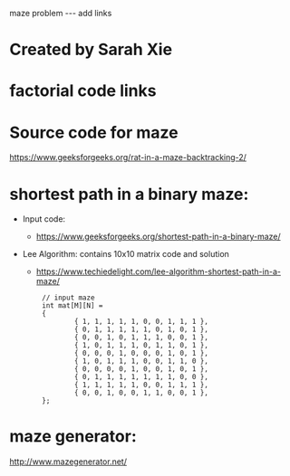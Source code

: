 maze problem --- add links

# Created by Sarah Xie

# factorial code links

# Source code for maze
https://www.geeksforgeeks.org/rat-in-a-maze-backtracking-2/

# shortest path in a binary maze:
* Input code:
  * https://www.geeksforgeeks.org/shortest-path-in-a-binary-maze/

* Lee Algorithm:  contains  10x10 matrix code and solution
  * https://www.techiedelight.com/lee-algorithm-shortest-path-in-a-maze/
```
        // input maze
        int mat[M][N] =
        {
                { 1, 1, 1, 1, 1, 0, 0, 1, 1, 1 },
                { 0, 1, 1, 1, 1, 1, 0, 1, 0, 1 },
                { 0, 0, 1, 0, 1, 1, 1, 0, 0, 1 },
                { 1, 0, 1, 1, 1, 0, 1, 1, 0, 1 },
                { 0, 0, 0, 1, 0, 0, 0, 1, 0, 1 },
                { 1, 0, 1, 1, 1, 0, 0, 1, 1, 0 },
                { 0, 0, 0, 0, 1, 0, 0, 1, 0, 1 },
                { 0, 1, 1, 1, 1, 1, 1, 1, 0, 0 },
                { 1, 1, 1, 1, 1, 0, 0, 1, 1, 1 },
                { 0, 0, 1, 0, 0, 1, 1, 0, 0, 1 },
        };
```

# maze generator:
http://www.mazegenerator.net/
